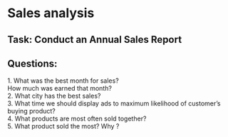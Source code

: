 <h1>Sales analysis</h1>
  <h2>Task: Conduct an Annual Sales Report</h2>

  <h2>Questions: </h2>
1.	What was the best month for sales? <br />
How much was earned that month?<br />
2.	What city has the best sales?<br />
3.	What time we should display ads to maximum likelihood of customer’s buying product?<br />
4.	What products are most often sold together?<br />
5.	What product sold the most? Why ?<br />
